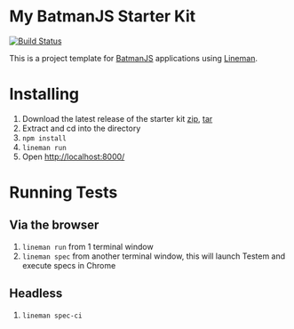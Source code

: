 # My BatmanJS Starter Kit

[![Build Status](https://travis-ci.org/pseudomuto/batman-starterkit.png)](https://travis-ci.org/pseudomuto/batman-starterkit)

This is a project template for [BatmanJS](http://batmanjs.org/) applications using [Lineman](http://www.linemanjs.com).

# Installing

1. Download the latest release of the starter kit [zip], [tar]
2. Extract and cd into the directory
3. `npm install`
4. `lineman run`
5. Open <http://localhost:8000/>

[zip]: https://github.com/pseudomuto/batman-starterkit/archive/0.3.2.zip
[tar]: https://github.com/pseudomuto/batman-starterkit/archive/0.3.2.tar.gz

# Running Tests

## Via the browser

1. `lineman run` from 1 terminal window
2. `lineman spec` from another terminal window, this will launch Testem and execute specs in Chrome

## Headless

1. `lineman spec-ci`
